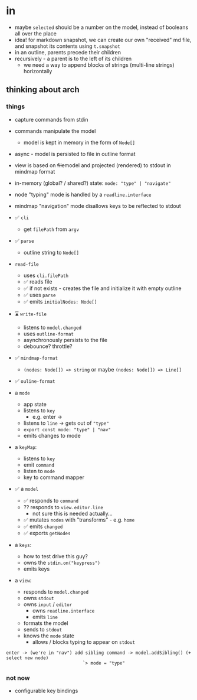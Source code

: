 # in

- maybe `selected` should be a number on the model, instead of booleans all over the place
- idea! for markdown snapshot, we can create our own "received" md file, and snapshot its contents using `t.snapshot`
- in an outline, parents precede their children
- recursively - a parent is to the left of its children
  - we need a way to append blocks of strings (multi-line strings) horizontally

## thinking about arch

### things

- capture commands from stdin
- commands manipulate the model
  - model is kept in memory in the form of `Node[]`
- async - model is persisted to file in outline format
- view is based on ~~file~~model and projected (rendered) to stdout in mindmap format
- in-memory (global? / shared?) state: `mode: "type" | "navigate"`
- node "typing" mode is handled by a `readline.interface`
- mindmap "navigation" mode disallows keys to be reflected to stdout

- ✅ `cli`
  - get `filePath` from `argv`
- ✅ `parse`
  - outline string to `Node[]`
- `read-file`
  - uses `cli.filePath`
  - ✅ reads file
  - ✅ if not exists - creates the file and initialize it with empty outline
  - ✅ uses `parse`
  - ✅ emits `initialNodes: Node[]`
- ⌛ `write-file`
  - listens to `model.changed`
  - uses `outline-format`
  - asynchronously persists to the file
  - debounce? throttle?
- ✅ `mindmap-format`
  - `(nodes: Node[]) => string` or maybe `(nodes: Node[]) => Line[]`
- ✅ `ouline-format`
- a `mode`
  - app state
  - listens to `key`
    - e.g. enter ->
  - listens to `line` -> gets out of `"type"`
  - `export const mode: "type" | "nav"`
  - emits changes to mode
- a `keyMap`:
  - listens to `key`
  - emit `command`
  - listen to `mode`
  - key to command mapper
- ✅ a `model`
  - ✅ responds to `command`
  - ?? responds to `view.editor.line`
    - not sure this is needed actually...
  - ✅ mutates `nodes` with "transforms" - e.g. `home`
  - ✅ emits `changed`
  - ✅ exports `getNodes`
- a `keys`:
  - how to test drive this guy?
  - owns the `stdin.on("keypress")`
  - emits keys
- a `view`:
  - responds to `model.changed`
  - owns `stdout`
  - owns `input` / `editor`
    - owns `readline.interface`
    - emits `line`
  - formats the model
  - sends to `stdout`
  - knows the `mode` state
    - allows / blocks typing to appear on `stdout`

```
enter -> (we're in "nav") add sibling command -> model.addSibling() (+ select new node)
                             `> mode = "type"
```

### not now

- configurable key bindings
